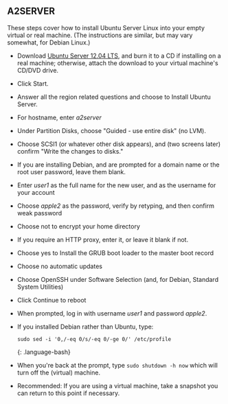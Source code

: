 ## A2SERVER

 These steps cover how to install Ubuntu Server Linux into your empty virtual or real machine. (The instructions are similar, but may vary somewhat, for Debian Linux.)

* Download [Ubuntu Server 12.04 LTS][1], and burn it to a CD if
  installing on a real machine; otherwise, attach the download to your
  virtual machine's CD/DVD drive.

* Click Start.

* Answer all the region related questions and choose to Install Ubuntu
  Server.

* For hostname, enter *a2server*

* Under Partition Disks, choose "Guided - use entire disk" (no LVM).

* Choose SCSI1 (or whatever other disk appears), and (two screens later)
  confirm "Write the changes to disks."

* If you are installing Debian, and are prompted for a domain name or
  the root user password, leave them blank.

* Enter *user1* as the full name for the new user, and as the username
  for your account

* Choose *apple2* as the password, verify by retyping, and then confirm
  weak password

* Choose not to encrypt your home directory

* If you require an HTTP proxy, enter it, or leave it blank if not.

* Choose yes to Install the GRUB boot loader to the master boot record

* Choose no automatic updates

* Choose OpenSSH under Software Selection (and, for Debian, Standard
  System Utilities)

* Click Continue to reboot

* When prompted, log in with username *user1* and password *apple2*.

* If you installed Debian rather than Ubuntu, type:
  
  ~~~
  sudo sed -i '0,/-eq 0/s/-eq 0/-ge 0/' /etc/profile
  ~~~
  {: .language-bash}

* When you're back at the prompt, type `sudo shutdown -h now` which
  will turn off the (virtual) machine.

* Recommended: If you are using a virtual machine, take a snapshot you
  can return to this point if necessary.


[1]: http://www.ubuntu.com/download/server/download
